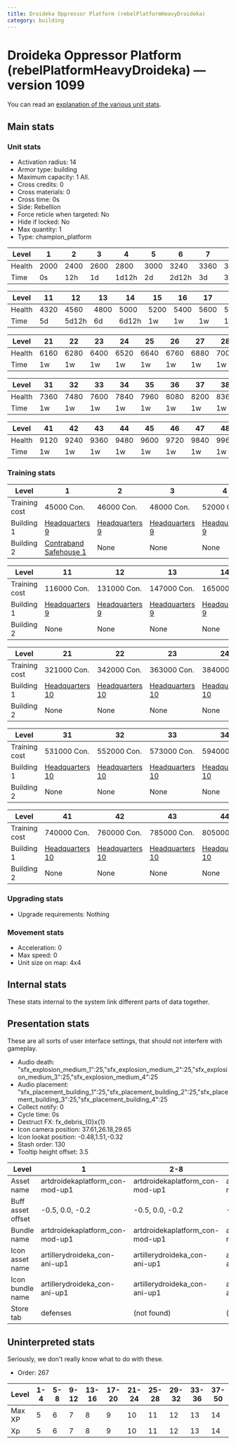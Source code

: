 ```yaml
---
title: Droideka Oppressor Platform (rebelPlatformHeavyDroideka)
category: building
---
```


# Droideka Oppressor Platform (rebelPlatformHeavyDroideka) — version 1099

You can read an [explanation  of the various unit stats](unitexplained.md).

## Main stats

### Unit stats

  * Activation radius: 14
  * Armor type: building
  * Maximum capacity: 1  All.
  * Cross credits: 0
  * Cross materials: 0
  * Cross time: 0s
  * Side: Rebellion
  * Force reticle when targeted: No
  * Hide if locked: No
  * Max quantity: 1
  * Type: champion_platform

|Level |1   |2   |3   |4    |5   |6    |7   |8    |9   |10   |
|------|----|----|----|-----|----|-----|----|-----|----|-----|
|Health|2000|2400|2600|2800 |3000|3240 |3360|3480 |3600|4080 |
|Time  |0s  |12h |1d  |1d12h|2d  |2d12h|3d  |3d12h|4d  |4d12h|


|Level |11  |12   |13  |14   |15  |16  |17  |18  |19  |20  |
|------|----|-----|----|-----|----|----|----|----|----|----|
|Health|4320|4560 |4800|5000 |5200|5400|5600|5800|5920|6040|
|Time  |5d  |5d12h|6d  |6d12h|1w  |1w  |1w  |1w  |1w  |1w  |


|Level |21  |22  |23  |24  |25  |26  |27  |28  |29  |30  |
|------|----|----|----|----|----|----|----|----|----|----|
|Health|6160|6280|6400|6520|6640|6760|6880|7000|7120|7240|
|Time  |1w  |1w  |1w  |1w  |1w  |1w  |1w  |1w  |1w  |1w  |


|Level |31  |32  |33  |34  |35  |36  |37  |38  |39  |40  |
|------|----|----|----|----|----|----|----|----|----|----|
|Health|7360|7480|7600|7840|7960|8080|8200|8360|8520|9000|
|Time  |1w  |1w  |1w  |1w  |1w  |1w  |1w  |1w  |1w  |1w  |


|Level |41  |42  |43  |44  |45  |46  |47  |48  |49   |50   |
|------|----|----|----|----|----|----|----|----|-----|-----|
|Health|9120|9240|9360|9480|9600|9720|9840|9960|10080|10200|
|Time  |1w  |1w  |1w  |1w  |1w  |1w  |1w  |1w  |1w   |1w   |


### Training stats

|Level        |1                                                    |2                             |3                             |4                             |5                             |6                             |7                             |8                             |9                             |10                            |
|-------------|-----------------------------------------------------|------------------------------|------------------------------|------------------------------|------------------------------|------------------------------|------------------------------|------------------------------|------------------------------|------------------------------|
|Training cost|45000 Con.                                           |46000 Con.                    |48000 Con.                    |52000 Con.                    |57000 Con.                    |63000 Con.                    |71000 Con.                    |80000 Con.                    |91000 Con.                    |103000 Con.                   |
|Building 1   |[Headquarters 9](rebelHQ.html)                       |[Headquarters 9](rebelHQ.html)|[Headquarters 9](rebelHQ.html)|[Headquarters 9](rebelHQ.html)|[Headquarters 9](rebelHQ.html)|[Headquarters 9](rebelHQ.html)|[Headquarters 9](rebelHQ.html)|[Headquarters 9](rebelHQ.html)|[Headquarters 9](rebelHQ.html)|[Headquarters 9](rebelHQ.html)|
|Building 2   |[Contraband Safehouse 1](rebelContrabandStorage.html)|None                          |None                          |None                          |None                          |None                          |None                          |None                          |None                          |None                          |


|Level        |11                            |12                            |13                            |14                            |15                            |16                            |17                            |18                            |19                            |20                            |
|-------------|------------------------------|------------------------------|------------------------------|------------------------------|------------------------------|------------------------------|------------------------------|------------------------------|------------------------------|------------------------------|
|Training cost|116000 Con.                   |131000 Con.                   |147000 Con.                   |165000 Con.                   |184000 Con.                   |204000 Con.                   |226000 Con.                   |250000 Con.                   |274000 Con.                   |300000 Con.                   |
|Building 1   |[Headquarters 9](rebelHQ.html)|[Headquarters 9](rebelHQ.html)|[Headquarters 9](rebelHQ.html)|[Headquarters 9](rebelHQ.html)|[Headquarters 9](rebelHQ.html)|[Headquarters 9](rebelHQ.html)|[Headquarters 9](rebelHQ.html)|[Headquarters 9](rebelHQ.html)|[Headquarters 9](rebelHQ.html)|[Headquarters 9](rebelHQ.html)|
|Building 2   |None                          |None                          |None                          |None                          |None                          |None                          |None                          |None                          |None                          |None                          |


|Level        |21                             |22                             |23                             |24                             |25                             |26                             |27                             |28                             |29                             |30                             |
|-------------|-------------------------------|-------------------------------|-------------------------------|-------------------------------|-------------------------------|-------------------------------|-------------------------------|-------------------------------|-------------------------------|-------------------------------|
|Training cost|321000 Con.                    |342000 Con.                    |363000 Con.                    |384000 Con.                    |405000 Con.                    |426000 Con.                    |447000 Con.                    |468000 Con.                    |489000 Con.                    |510000 Con.                    |
|Building 1   |[Headquarters 10](rebelHQ.html)|[Headquarters 10](rebelHQ.html)|[Headquarters 10](rebelHQ.html)|[Headquarters 10](rebelHQ.html)|[Headquarters 10](rebelHQ.html)|[Headquarters 10](rebelHQ.html)|[Headquarters 10](rebelHQ.html)|[Headquarters 10](rebelHQ.html)|[Headquarters 10](rebelHQ.html)|[Headquarters 10](rebelHQ.html)|
|Building 2   |None                           |None                           |None                           |None                           |None                           |None                           |None                           |None                           |None                           |None                           |


|Level        |31                             |32                             |33                             |34                             |35                             |36                             |37                             |38                             |39                             |40                             |
|-------------|-------------------------------|-------------------------------|-------------------------------|-------------------------------|-------------------------------|-------------------------------|-------------------------------|-------------------------------|-------------------------------|-------------------------------|
|Training cost|531000 Con.                    |552000 Con.                    |573000 Con.                    |594000 Con.                    |615000 Con.                    |636000 Con.                    |657000 Con.                    |678000 Con.                    |699000 Con.                    |720000 Con.                    |
|Building 1   |[Headquarters 10](rebelHQ.html)|[Headquarters 10](rebelHQ.html)|[Headquarters 10](rebelHQ.html)|[Headquarters 10](rebelHQ.html)|[Headquarters 10](rebelHQ.html)|[Headquarters 10](rebelHQ.html)|[Headquarters 10](rebelHQ.html)|[Headquarters 10](rebelHQ.html)|[Headquarters 10](rebelHQ.html)|[Headquarters 10](rebelHQ.html)|
|Building 2   |None                           |None                           |None                           |None                           |None                           |None                           |None                           |None                           |None                           |None                           |


|Level        |41                             |42                             |43                             |44                             |45                             |46                             |47                             |48                             |49                             |50                             |
|-------------|-------------------------------|-------------------------------|-------------------------------|-------------------------------|-------------------------------|-------------------------------|-------------------------------|-------------------------------|-------------------------------|-------------------------------|
|Training cost|740000 Con.                    |760000 Con.                    |785000 Con.                    |805000 Con.                    |825000 Con.                    |845000 Con.                    |865000 Con.                    |890000 Con.                    |910000 Con.                    |930000 Con.                    |
|Building 1   |[Headquarters 10](rebelHQ.html)|[Headquarters 10](rebelHQ.html)|[Headquarters 10](rebelHQ.html)|[Headquarters 10](rebelHQ.html)|[Headquarters 10](rebelHQ.html)|[Headquarters 10](rebelHQ.html)|[Headquarters 10](rebelHQ.html)|[Headquarters 10](rebelHQ.html)|[Headquarters 10](rebelHQ.html)|[Headquarters 10](rebelHQ.html)|
|Building 2   |None                           |None                           |None                           |None                           |None                           |None                           |None                           |None                           |None                           |None                           |


### Upgrading stats

  * Upgrade requirements: Nothing

### Movement stats

  * Acceleration: 0
  * Max speed: 0
  * Unit size on map: 4x4

## Internal stats

These stats internal to the system link different parts of data together.


## Presentation stats

These are all sorts of user interface settings, that should not interfere with gameplay.

  * Audio death: "sfx_explosion_medium_1":25,"sfx_explosion_medium_2":25,"sfx_explosion_medium_3":25,"sfx_explosion_medium_4":25
  * Audio placement: "sfx_placement_building_1":25,"sfx_placement_building_2":25,"sfx_placement_building_3":25,"sfx_placement_building_4":25
  * Collect notify: 0
  * Cycle time: 0s
  * Destruct FX: fx_debris_{0}x{1}
  * Icon camera position: 37.61,26.18,29.65
  * Icon lookat position: -0.48,1.51,-0.32
  * Stash order: 130
  * Tooltip height offset: 3.5

|Level            |1                              |2-8                            |9                              |10-19                           |20-29                           |30-39                           |40-50                           |
|-----------------|-------------------------------|-------------------------------|-------------------------------|--------------------------------|--------------------------------|--------------------------------|--------------------------------|
|Asset name       |artdroidekaplatform_con-mod-up1|artdroidekaplatform_con-mod-up1|artdroidekaplatform_con-mod-up1|artdroidekaplatform_con-mod-up10|artdroidekaplatform_con-mod-up20|artdroidekaplatform_con-mod-up20|artdroidekaplatform_con-mod-up20|
|Buff asset offset|-0.5, 0.0, -0.2                |-0.5, 0.0, -0.2                |-0.5, 0.0, -0.2                |-0.6,0,-0.2                     |-0.6,0,-0.2                     |-0.6,0,-0.2                     |-0.6,0,-0.2                     |
|Bundle name      |artdroidekaplatform_con-mod-up1|artdroidekaplatform_con-mod-up1|artdroidekaplatform_con-mod-up1|artdroidekaplatform_con-mod-up10|artdroidekaplatform_con-mod-up20|artdroidekaplatform_con-mod-up20|artdroidekaplatform_con-mod-up20|
|Icon asset name  |artillerydroideka_con-ani-up1  |artillerydroideka_con-ani-up1  |artillerydroideka_con-ani-up10 |artillerydroideka_con-ani-up10  |artillerydroideka_con-ani-up20  |artillerydroideka_con-ani-up30  |artillerydroideka_con-ani-up40  |
|Icon bundle name |artillerydroideka_con-ani-up1  |artillerydroideka_con-ani-up1  |artillerydroideka_con-ani-up10 |artillerydroideka_con-ani-up10  |artillerydroideka_con-ani-up20  |artillerydroideka_con-ani-up30  |artillerydroideka_con-ani-up40  |
|Store tab        |defenses                       |(not found)                    |(not found)                    |(not found)                     |(not found)                     |(not found)                     |(not found)                     |


## Uninterpreted stats

Seriously, we don't really know what to do with these.

  * Order: 267

|Level |1-4|5-8|9-12|13-16|17-20|21-24|25-28|29-32|33-36|37-50|
|------|---|---|----|-----|-----|-----|-----|-----|-----|-----|
|Max XP|5  |6  |7   |8    |9    |10   |11   |12   |13   |14   |
|Xp    |5  |6  |7   |8    |9    |10   |11   |12   |13   |14   |


